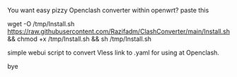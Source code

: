 You want easy pizzy Openclash converter within openwrt?
paste this

wget -O /tmp/Install.sh https://raw.githubusercontent.com/Razifadm/ClashConverter/main/Install.sh && chmod +x /tmp/Install.sh && sh /tmp/Install.sh


simple webui script to convert Vless link to
.yaml for using at Openclash.

bye
